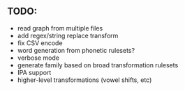 ## TODO:
- read graph from multiple files
- add regex/string replace transform
- fix CSV encode
- word generation from phonetic rulesets?
- verbose mode
- generate family based on broad transformation rulesets
- IPA support
- higher-level transformations (vowel shifts, etc)